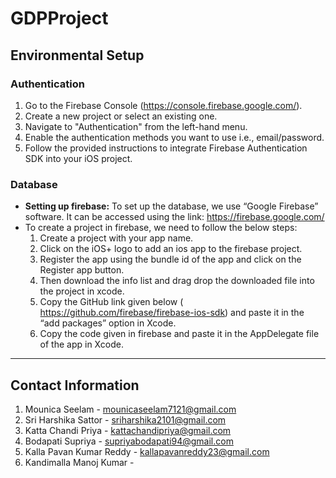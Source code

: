 # GDPProject

## Environmental Setup
### Authentication
1. Go to the Firebase Console (https://console.firebase.google.com/).
2. Create a new project or select an existing one.
3. Navigate to "Authentication" from the left-hand menu.
4. Enable the authentication methods you want to use i.e., email/password.
5. Follow the provided instructions to integrate Firebase Authentication SDK into your iOS project.

### Database
- **Setting up firebase:** To set up the database, we use “Google Firebase” software. It can be accessed using the link: https://firebase.google.com/
- To create a project in firebase, we need to follow the below steps:
   1. Create a project with your app name.
   2. Click on the iOS+ logo to add an ios app to the firebase project.
   3. Register the app using the bundle id of the app and click on the Register app button.
   4. Then download the info list and drag drop the downloaded file into the project in xcode.
   5. Copy the GitHub link given below ( https://github.com/firebase/firebase-ios-sdk) and paste it in the “add packages” option in Xcode.
   6. Copy the code given in firebase and paste it in the AppDelegate file of the app in Xcode.
---
## Contact Information
1. Mounica Seelam - mounicaseelam7121@gmail.com
2. Sri Harshika Sattor - sriharshika2101@gmail.com
3. Katta Chandi Priya - kattachandipriya@gmail.com
4. Bodapati Supriya - supriyabodapati94@gmail.com
5. Kalla Pavan Kumar Reddy - kallapavanreddy23@gmail.com
6. Kandimalla Manoj Kumar - 

